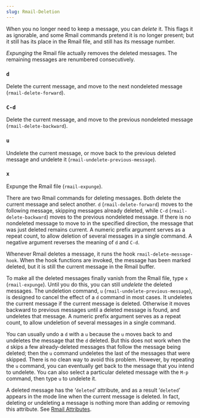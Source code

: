 ```yaml
---
slug: Rmail-Deletion
---
```


When you no longer need to keep a message, you can *delete* it. This flags it as ignorable, and some Rmail commands pretend it is no longer present; but it still has its place in the Rmail file, and still has its message number.

*Expunging* the Rmail file actually removes the deleted messages. The remaining messages are renumbered consecutively.

### `d`

Delete the current message, and move to the next nondeleted message (`rmail-delete-forward`).

### `C-d`

Delete the current message, and move to the previous nondeleted message (`rmail-delete-backward`).

### `u`

Undelete the current message, or move back to the previous deleted message and undelete it (`rmail-undelete-previous-message`).

### `x`

Expunge the Rmail file (`rmail-expunge`).

There are two Rmail commands for deleting messages. Both delete the current message and select another. `d` (`rmail-delete-forward`) moves to the following message, skipping messages already deleted, while `C-d` (`rmail-delete-backward`) moves to the previous nondeleted message. If there is no nondeleted message to move to in the specified direction, the message that was just deleted remains current. A numeric prefix argument serves as a repeat count, to allow deletion of several messages in a single command. A negative argument reverses the meaning of `d` and `C-d`.

Whenever Rmail deletes a message, it runs the hook `rmail-delete-message-hook`. When the hook functions are invoked, the message has been marked deleted, but it is still the current message in the Rmail buffer.

To make all the deleted messages finally vanish from the Rmail file, type `x` (`rmail-expunge`). Until you do this, you can still *undelete* the deleted messages. The undeletion command, `u` (`rmail-undelete-previous-message`), is designed to cancel the effect of a `d` command in most cases. It undeletes the current message if the current message is deleted. Otherwise it moves backward to previous messages until a deleted message is found, and undeletes that message. A numeric prefix argument serves as a repeat count, to allow undeletion of several messages in a single command.

You can usually undo a `d` with a `u` because the `u` moves back to and undeletes the message that the `d` deleted. But this does not work when the `d` skips a few already-deleted messages that follow the message being deleted; then the `u` command undeletes the last of the messages that were skipped. There is no clean way to avoid this problem. However, by repeating the `u` command, you can eventually get back to the message that you intend to undelete. You can also select a particular deleted message with the `M-p` command, then type `u` to undelete it.

A deleted message has the ‘`deleted`’ attribute, and as a result ‘`deleted`’ appears in the mode line when the current message is deleted. In fact, deleting or undeleting a message is nothing more than adding or removing this attribute. See [Rmail Attributes](Rmail-Attributes).
